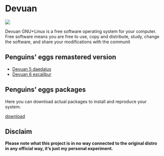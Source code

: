 # Devuan
![](/img/devuan.svg)

Devuan GNU+Linux is a free software operating system for your computer. Free software means you are free to use, copy and distribute, study, change the software, and share your modifications with the communit

## Penguins' eggs remastered version
* [Devuan 5 daedalus](/devuan/daedalus/)
* [Devuan 6 excalibur](/devuan/excalibur/)

## Penguins' eggs packages
Here you can download actual packages to install and reproduce your system.

[download](https://penguins-eggs.net/basket/index.php?p=packages%2Fdebs)

## Disclaim
__Please note what this project is in no way connected to the original distro in any official way, it’s just my personal experiment.__

